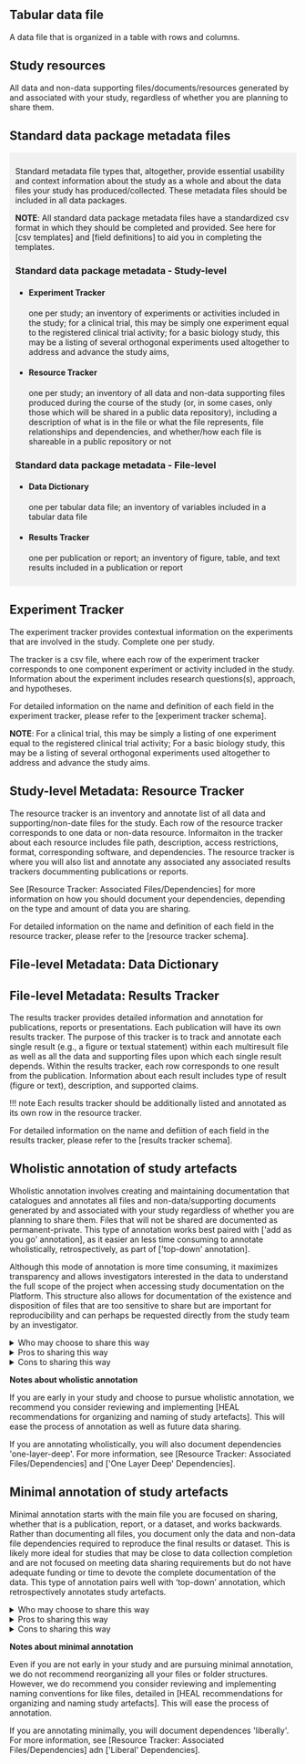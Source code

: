 ## Tabular data file
A data file that is organized in a table with rows and columns.

## Study resources
All data and non-data supporting files/documents/resources generated by and associated with your study, regardless of whether you are planning to share them.

## Standard data package metadata files

<div markdown="1" style="background-color:rgba(0, 0, 0, 0.0470588); text-align:left; vertical-align: top; padding:10px 10px;">

Standard metadata file types that, altogether, provide essential usability and context information about the study as a whole and about the data files your study has produced/collected. These metadata files should be included in all data packages. 

**NOTE**: All standard data package metadata files have a standardized csv format in which they should be completed and provided. See here for [csv templates] and [field definitions] to aid you in completing the templates. 



### Standard data package metadata - Study-level 


* #### **Experiment Tracker**
     one per study; an inventory of experiments or activities included in the study; for a clinical trial, this may be simply one experiment equal to the registered clinical trial activity; for a basic biology study, this may be a listing of several orthogonal experiments used altogether to address and advance the study aims, 
* #### **Resource Tracker**
     one per study; an inventory of all data and non-data supporting files produced during the course of the study (or, in some cases, only those which will be shared in a public data repository), including a description of what is in the file or what the file represents, file relationships and dependencies, and whether/how each file is shareable in a public repository or not  

### Standard data package metadata - File-level 

* #### **Data Dictionary**
     one per tabular data file; an inventory of variables included in a tabular data file 
* #### **Results Tracker**
     one per publication or report; an inventory of figure, table, and text results included in a publication or report 

</div>

## Experiment Tracker
The experiment tracker provides contextual information on the experiments that are involved in the study. Complete one per study.

The tracker is a csv file, where each row of the experiment tracker corresponds to one component experiment or activity included in the study. Information about the experiment includes research questions(s), approach, and hypotheses.

For detailed information on the name and definition of each field in the experiment tracker, please refer to the [experiment tracker schema].

**NOTE**: For a clinical trial, this may be simply a listing of one experiment equal to the registered clinical trial activity; For a basic biology study, this may be a listing of several orthogonal experiments used altogether to address and advance the study aims. 

## Study-level Metadata: Resource Tracker
The resource tracker is an inventory and annotate list of all data and supporting/non-date files for the study. Each row of the resource tracker corresponds to one data or non-data resource. Informaiton in the tracker about each resource includes file path, description, access restrictions, format, corresponding software, and dependencies. The resource tracker is where you will also list and annotate any associated any associated results trackers docummenting publications or reports.

See [Resource Tracker: Associated Files/Dependencies] for more information on how you should document your dependencies, depending on the type and amount of data you are sharing.

For detailed information on the name and definition of each field in the resource tracker, please refer to the [resource tracker schema].

## File-level Metadata: Data Dictionary

## File-level Metadata: Results Tracker
The results tracker provides detailed information and annotation for publications, reports or presentations. Each publication will have its own results tracker. The purpose of this tracker is to track and annotate each single result (e.g., a figure or textual statement) within each multiresult file as well as all the data and supporting files upon which each single result depends. Within the results tracker, each row corresponds to one result from the publication. Information about each result includes type of result (figure or text), description, and supported claims. 

!!! note
    Each results tracker should be additionally listed and annotated as its own row in the resource tracker.

For detailed information on the name and defiition of each field in the results tracker, please refer to the [results tracker schema].

## Wholistic annotation of study artefacts
Wholistic annotation involves creating and maintaining documentation that catalogues and annotates all files and non-data/supporting documents generated by and associated with your study regardless of whether you are planning to share them. Files that will not be shared are documented as permanent-private. This type of annotation works best paired with ['add as you go' annotation], as it easier an less time consuming to annotate wholistically, retrospectively, as part of ['top-down' annotation].

Although this mode of annotation is more time consuming, it maximizes transparency and allows investigators interested in the data to understand the full scope of the project when accessing study documentation on the Platform. This structure also allows for documentation of the existence and disposition of files that are too sensitive to share but are important for reproducibility and can perhaps be requested directly from the study team by an investigator.

<details>
<summary> Who may choose to share this way</summary>
    <ul>
    <li> Study groups that have not started collecting data or are very early in the data collection process.</li> 
    <li> Study groups that are earlier in the process and are interested in understanding and implementing a file and folder structure that facilitates data sharing in the future.</li>
    <li> Study groups that want to maximise the amount of information that they share about their study.</li>

</details>

<details>
<summary> Pros to sharing this way</summary>
    <ul>
    <li> You get the benefit of full local annotation, which not only maximizes the usefulness of your data for other investigators but also can be helpful internally, especially in preserving knowledge about the data even as team members may change over the course of the study.</li>
    <li> Although more time consuming at the beginning, integration of this process into your workflows allows for documentation and annotation in parts as you move through the study, so that you do not need to compile all that information at the end of the study, retrospectively.</li>
    <li> Documenting and sharing all metadata associated with your study can increase the discoverability of your study.</li>

</details>

<details>
<summary> Cons to sharing this way</summary>
    <ul>
    <li> More time consuming, because it requires you to set up the structures to fully catalogue all data and non-data/supporting files that are relevant to your study.</li>

</details>

**Notes about wholistic annotation**

If you are early in your study and choose to pursue wholistic annotation, we recommend you consider reviewing and implementing [HEAL recommendations for organizing and naming of study artefacts]. This will ease the process of annotation as well as future data sharing.

If you are annotating wholistically, you will also document dependencies 'one-layer-deep'. For more information, see [Resource Tracker: Associated Files/Dependencies] and ['One Layer Deep' Dependencies].


## Minimal annotation of study artefacts
Minimal annotation starts with the main file you are focused on sharing, whether that is a publication, report, or a dataset, and works backwards. Rather than documenting all files, you document only the data and non-data file dependencies required to reproduce the final results or dataset. This is likely more ideal for studies that may be close to data collection completion and are not focused on meeting data sharing requirements but do not have adequate funding or time to devote the complete documentation of the data. This type of annotation pairs well with ‘top-down’ annotation, which retrospectively annotates study artefacts.

<details>
<summary> Who may choose to share this way</summary>
    <ul>
    <li> Study groups that may be finished or close to finished collecting data and have already produced results files (e.g., figures, draft publications/NIH reports, etc.) </li>
    <li> Study groups that want to meet minimal data sharing requirements of sharing data underlying published results</li>
</details>

<details>
<summary> Pros to sharing this way</summary>
    <ul>
    <li> You only catalog the data and non-data/supporting files that you will share/submit to a repository.</li>
    <li> This is less work than fully cataloguing all data and non-data/supporting files relevant to a study (including files you will not share/submit to a repository), especially if the study is well underway or complete/nearing completion and/or does not have resources or time set aside for a complete file inventory.</li>
    <li>This approach allows you to fulfill the minimal data sharing requirements of sharing data underlying published results.</li>
</details>

<details>
<summary> Cons to sharing this way</summary>
    <ul>
    <li> You don’t get the full local annotation benefit that would come with fully cataloguing all data and non-data/supporting files relevant to a study (including files you will not share/submit to a repository), and how they relate to each other and to published results – these benefits include <i>facilitating continuity and passed-down knowledge within study groups</i>, and discovery, sharing, and re-use of the data and knowledge produced by the study outside of the original study group.</li>
    <li>You don’t get the full benefit of the added discoverability that data-package level metadata can provide.</li>
</details>


**Notes about minimal annotation**

Even if you are not early in your study and are pursuing minimal annotation, we do not recommend reorganizing all your files or folder structures. However, we do recommend you consider reviewing and implementing naming conventions for like files, detailed in [HEAL recommendations for organizing and naming study artefacts]. This will ease the process of annotation.

If you are annotating minimally, you will document dependences 'liberally'. For more information, see [Resource Tracker: Associated Files/Dependencies] adn ['Liberal' Dependencies].

